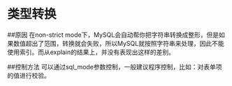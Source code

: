 # 类型转换





##原因
在non-strict mode下，MySQL会自动帮你把字符串转换成整形，但是如果数值超出了范围，转换就会失败，所以MySQL就按照字符串来处理，因此不能使用索引。而从explain的结果上，并没有表现出这样的差别。

##控制方法
可以通过sql_mode参数控制，一般建议程序控制，比如：对表单项的值进行校验。

